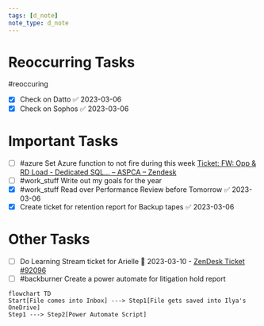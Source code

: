 ```yaml
---
tags: [d_note]
note_type: d_note
---
```


# Reoccurring Tasks

#reoccuring

- [x] Check on Datto ✅ 2023-03-06
- [x] Check on Sophos ✅ 2023-03-06

# Important Tasks
- [ ] #azure Set Azure function to not fire during this week [Ticket: FW: Opp & RD Load - Dedicated SQL… – ASPCA – Zendesk](https://aspca.zendesk.com/agent/tickets/92084)
- [ ] #work_stuff Write out my goals for the year
- [x] #work_stuff Read over Performance Review before Tomorrow ✅ 2023-03-06
- [x] Create ticket for retention report for Backup tapes ✅ 2023-03-06

# Other Tasks
- [ ] Do Learning Stream ticket for Arielle 📅 2023-03-10 - [ZenDesk Ticket #92096](https://aspca.zendesk.com/agent/tickets/92096)
- [ ] #backburner Create a power automate for litigation hold report
```mermaid
flowchart TD
Start[File comes into Inbox] ---> Step1[File gets saved into Ilya's OneDrive]
Step1 ---> Step2[Power Automate Script]
```


